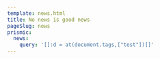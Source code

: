 ```yaml
---
template: news.html
title: No news is good news
pageSlug: news
prismic:
  news:
    query: '[[:d = at(document.tags,["test"])]]'
---
```


